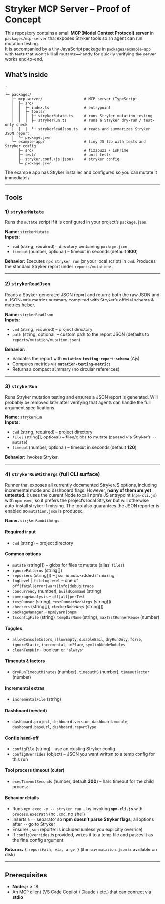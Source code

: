 # Stryker MCP Server – Proof of Concept

This repository contains a small **MCP (Model Context Protocol) server** in `packages/mcp-server` that exposes Stryker tools so an agent can run mutation testing.  
It is accompanied by a tiny JavaScript package in `packages/example-app` with tests that won’t kill all mutants—handy for quickly verifying the server works end-to-end.

## What’s inside

```
.

└─ packages/
   ├─ mcp-server/                   # MCP server (TypeScript)
   │  ├─ src/
   │  │  ├─ index.ts                # entrypoint
   │  │  ├─ tools/
   │  │  │  ├─ strykerMutate.ts     # runs Stryker mutation testing
   │  │  │  ├─ strykerRun.ts        # runs a Stryker dry-run / test-only check
   │  │  │  └─ strykerReadJson.ts   # reads and summarizes Stryker JSON report
   │  └─ package.json
   └─ example-app/                  # tiny JS lib with tests and Stryker config
      ├─ src/                       # fizzbuzz + isPrime
      ├─ test/                      # unit tests
      ├─ stryker.conf.(js|json)     # stryker config
      └─ package.json
```


The example app has Stryker installed and configured so you can mutate it immediately.

---

## Tools

### 1) `strykerMutate`

Runs the `mutate` script if it is configured in your project’s `package.json`.

**Name:** `strykerMutate`  
**Inputs:**
- `cwd` (string, required) – directory containing `package.json`
- `timeout` (number, optional) – timeout in seconds (default **900**)

**Behavior:** Executes `npx stryker run` (or your local script) in `cwd`. Produces the standard Stryker report under `reports/mutation/`.

---

### 2) `strykerReadJson`

Reads a Stryker-generated JSON report and returns both the raw JSON and a JSON-safe metrics summary computed with Stryker’s official schema & metrics helper.

**Name:** `strykerReadJson`  
**Inputs:**
- `cwd` (string, required) – project directory
- `path` (string, optional) – custom path to the report JSON (defaults to `reports/mutation/mutation.json`)

**Behavior:**
- Validates the report with **`mutation-testing-report-schema`** (Ajv)
- Computes metrics via **`mutation-testing-metrics`**
- Returns a compact summary (no circular references)

---

### 3) `strykerRun`

Runs Stryker mutation testing and ensures a JSON report is generated. Will probably be removed later after verifying that agents can handle the full argument specifications.

**Name:** `strykerRun`  
**Inputs:**
- `cwd` (string, required) – project directory
- `files` (string[], optional) – files/globs to mutate (passed via Stryker’s `--mutate`)
- `timeout` (number, optional) – timeout in seconds (default **120**)

**Behavior:** Invokes Stryker.

---

### 4) `strykerRunWithArgs` (full CLI surface)

Runner that exposes all currently documented StrykerJS options, including incremental mode and dashboard flags. However, **many of them are yet untested.** It uses the current Node to call npm’s JS entrypoint (`npm-cli.js`) with `npm exec`, so it prefers the project’s local Stryker but will otherwise auto-install stryker if missing. The tool also guarantees the JSON reporter is enabled so `mutation.json` is produced. 

**Name:** `strykerRunWithArgs`

#### Required input
- `cwd` (string) – project directory

#### Common options
- `mutate` (string[]) – globs for files to mutate (alias: `files`)
- `ignorePatterns` (string[])
- `reporters` (string[]) – `json` is auto-added if missing
- `logLevel` | `fileLogLevel` – one of `off|fatal|error|warn|info|debug|trace`
- `concurrency` (number), `buildCommand` (string)
- `coverageAnalysis` – `off|all|perTest`
- `testRunner` (string), `testRunnerNodeArgs` (string[])
- `checkers` (string[]), `checkerNodeArgs` (string[])
- `packageManager` – `npm|yarn|pnpm`
- `tsconfigFile` (string), `tempDirName` (string), `maxTestRunnerReuse` (number)

#### Toggles
- `allowConsoleColors`, `allowEmpty`, `disableBail`, `dryRunOnly`, `force`,  
  `ignoreStatic`, `incremental`, `inPlace`, `symlinkNodeModules`
- `cleanTempDir` – boolean or `"always"`

#### Timeouts & factors
- `dryRunTimeoutMinutes` (number), `timeoutMS` (number), `timeoutFactor` (number)

#### Incremental extras
- `incrementalFile` (string)

#### Dashboard (nested)
- `dashboard.project`, `dashboard.version`, `dashboard.module`,  
  `dashboard.baseUrl`, `dashboard.reportType`

#### Config hand-off
- `configFile` (string) – use an existing Stryker config
- `configOverrides` (object) – JSON you want written to a temp config for this run

#### Tool process timeout (outer)
- `execTimeoutSeconds` (number, default **300**) – hard timeout for the child process

#### Behavior details
- Runs `npm exec -y -- stryker run …` by invoking **`npm-cli.js`** with `process.execPath` (no `.cmd`, no shell)
- Inserts a `--` separator so **npm doesn’t parse Stryker flags**; all options after `--` go to Stryker
- Ensures `json` reporter is included (unless you explicitly override)
- If `configOverrides` is provided, writes it to a temp file and passes it as the final config argument

**Returns:** `{ reportPath, via, argv }` (the raw `mutation.json` is available on disk)

---

## Prerequisites

- **Node.js** ≥ 18  
- An MCP client (VS Code Copilot / Claude / etc.) that can connect via **stdio**
